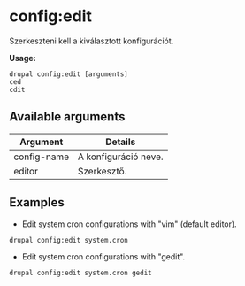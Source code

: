 # config:edit
Szerkeszteni kell a kiválasztott konfigurációt.

**Usage:**
```
drupal config:edit [arguments]
ced
cdit
```

## Available arguments
Argument | Details
---------|-------------
config-name | A konfiguráció neve.
editor | Szerkesztő.

## Examples
* Edit system cron configurations with "vim" (default editor).
```
drupal config:edit system.cron
```
* Edit system cron configurations with "gedit".
```
drupal config:edit system.cron gedit
```
